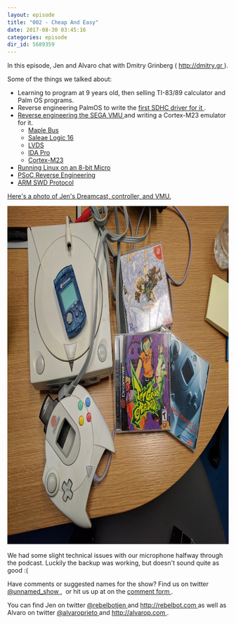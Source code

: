 ```yaml
---
layout: episode
title: "002 - Cheap And Easy"
date: 2017-08-30 03:45:16
categories: episode
dir_id: 5689359
---
```

<p>
 In this episode, Jen and Alvaro chat with Dmitry Grinberg (
 <a href="http://dmitry.gr">
  http://dmitry.gr
 </a>
 ).
</p>
<p>
 Some of the things we talked about:
</p>
<ul>
 <li>
  Learning to program at 9 years old, then selling TI-83/89 calculator and Palm OS programs.
 </li>
 <li>
  Reverse engineering PalmOS to write the
  <a href="http://palmsdhc.blogspot.com/">
   first SDHC driver for it
  </a>
  .
 </li>
 <li>
  <a href="http://dmitry.gr/index.php?r=05.Projects&amp;proj=25.%20VMU%20Hacking">
   Reverse engineering the SEGA VMU
  </a>
  and writing a Cortex-M23 emulator for it.
 </li>
 <li style="list-style: none; display: inline;">
  <ul>
   <li>
    <a href="http://mc.pp.se/dc/dchid.html">
     Maple Bus
    </a>
   </li>
   <li>
    <a href="https://www.saleae.com">
     Saleae Logic 16
    </a>
   </li>
   <li>
    <a href="https://en.m.wikipedia.org/wiki/Low-voltage_differential_signaling">
     LVDS
    </a>
   </li>
   <li>
    <a href="https://www.hex-rays.com/products/ida/">
     IDA Pro
    </a>
   </li>
   <li>
    <a href="https://developer.arm.com/products/processors/cortex-m/cortex-m23">
     Cortex-M23
    </a>
   </li>
  </ul>
 </li>
 <li>
  <a href="http://dmitry.gr/index.php?r=05.Projects&amp;proj=07.%20Linux%20on%208bit">
   Running Linux on an 8-bit Micro
  </a>
 </li>
 <li>
  <a href="http://dmitry.gr/index.php?r=05.Projects&amp;proj=23.%20PSoC4">
   PSoC Reverse Engineering
  </a>
 </li>
 <li>
  <a href="https://www.arm.com/files/pdf/Serial_Wire_Debug.pdf">
   ARM SWD Protocol
  </a>
 </li>
</ul>
<p>
 <a href="http://imgur.com/a/qtSwx">
  Here's a photo of Jen's Dreamcast, controller, and VMU.
 </a>
</p>
<p>
 <a href="http://imgur.com/a/qtSwx">
  <img alt="" height="768" src="images/IMG_20170803_214847_small.jpg" width="1024"/>
 </a>
</p>
<p>
 We had some slight technical issues with our microphone halfway through the podcast. Luckily the backup was working, but doesn't sound quite as good :(
</p>
<p>
 Have comments or suggested names for the show? Find us on twitter
 <a href="https://twitter.com/unnamed_show">
  @unnamed_show
 </a>
 ,  or hit us up at on the
 <a href="https://goo.gl/forms/2JSxjsaTCmczwS9J2">
  comment form
 </a>
 .
</p>
<p>
 You can find Jen on twitter
 <a href="https://twitter.com/rebelbotjen">
  @rebelbotjen
 </a>
 and
 <a href="http://rebelbot.com">
  http://rebelbot.com
 </a>
 as well as Alvaro on twitter
 <a href="https://twitter.com/alvaroprieto">
  @alvaroprieto
 </a>
 and
 <a href="http://alvarop.com">
  http://alvarop.com
 </a>
 .
</p>
